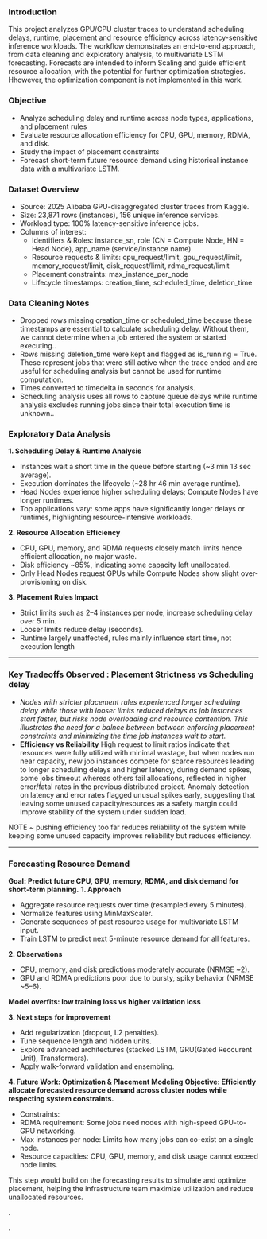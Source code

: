 ### Introduction
This project analyzes GPU/CPU cluster traces to understand scheduling delays, runtime, placement and resource efficiency across latency-sensitive inference workloads. The workflow demonstrates an end-to-end approach, from data cleaning and exploratory analysis, to multivariate LSTM forecasting. Forecasts are intended to inform Scaling and guide efficient resource allocation, with the potential for further optimization strategies. Hhowever, the optimization component is not implemented in this work.

### Objective
- Analyze scheduling delay and runtime across node types, applications, and placement rules
- Evaluate resource allocation efficiency for CPU, GPU, memory, RDMA, and disk.
- Study the impact of placement constraints
- Forecast short-term future resource demand using historical instance data with a multivariate LSTM.

### Dataset Overview
- Source: 2025 Alibaba GPU-disaggregated cluster traces from Kaggle.
- Size: 23,871 rows (instances), 156 unique inference services.
- Workload type: 100% latency-sensitive inference jobs.
- Columns of interest:
  - Identifiers & Roles: instance_sn, role (CN = Compute Node, HN = Head Node), app_name (service/instance name)
  - Resource requests & limits: cpu_request/limit, gpu_request/limit, memory_request/limit, disk_request/limit, rdma_request/limit
  - Placement constraints: max_instance_per_node
  - Lifecycle timestamps: creation_time, scheduled_time, deletion_time

### Data Cleaning Notes
- Dropped rows missing creation_time or scheduled_time because these timestamps are essential to calculate scheduling delay. Without them, we cannot determine when a job entered the system or started executing..
- Rows missing deletion_time were kept and flagged as is_running = True. These represent jobs that were still active when the trace ended and are useful for scheduling analysis but cannot be used for runtime computation.
- Times converted to timedelta in seconds for analysis.
- Scheduling analysis uses all rows to capture queue delays while runtime analysis excludes running jobs since their total execution time is unknown..

 ### Exploratory Data Analysis
**1. Scheduling Delay & Runtime Analysis**
- Instances wait a short time in the queue before starting (~3 min 13 sec average).
- Execution dominates the lifecycle (~28 hr 46 min average runtime).
- Head Nodes experience higher scheduling delays; Compute Nodes have longer runtimes.
- Top applications vary: some apps have significantly longer delays or runtimes, highlighting resource-intensive workloads.

**2. Resource Allocation Efficiency**
- CPU, GPU, memory, and RDMA requests closely match limits hence efficient allocation, no major waste.
- Disk efficiency ~85%, indicating some capacity left unallocated.
- Only Head Nodes request GPUs while Compute Nodes show slight over-provisioning on disk.
   
**3. Placement Rules Impact**
- Strict limits such as 2–4 instances per node, increase scheduling delay over 5 min.
- Looser limits reduce delay (seconds).
- Runtime largely unaffected, rules mainly influence start time, not execution length

---
### Key Tradeoffs Observed : Placement Strictness vs Scheduling delay
- *Nodes with stricter placement rules experienced longer scheduling delay while those with looser limits reduced delays as job instances start faster, but risks node overloading and resource contention. This illustrates the need for a balnce between between enforcing placement constraints and minimizing the time job instances wait to start.*
- **Efficiency vs Reliability**
High request to limit ratios indicate that resources were fully utilized with minimal wastage, but when nodes run near capacity, new job instances compete for scarce resources leading to longer scheduling delays and higher latency, during demand spikes, some jobs timeout whereas others fail allocations, reflected in higher error/fatal rates in the previous distributed project.
Anomaly detection on latency and error rates flagged unusual spikes early, suggesting that leaving some unused capacity/resources as a safety margin could improve stability of the system under sudden load.

NOTE ~ pushing efficiency too far reduces reliability of the system while keeping some unused capacity improves reliability but reduces efficiency.

---

### Forecasting Resource Demand
**Goal: Predict future CPU, GPU, memory, RDMA, and disk demand for short-term planning.**
**1. Approach**
- Aggregate resource requests over time (resampled every 5 minutes).
- Normalize features using MinMaxScaler.
- Generate sequences of past resource usage for multivariate LSTM input.
- Train LSTM to predict next 5-minute resource demand for all features.

**2. Observations**
- CPU, memory, and disk predictions moderately accurate (NRMSE ~2).
- GPU and RDMA predictions poor due to bursty, spiky behavior (NRMSE ~5–6).

**Model overfits: low training loss vs higher validation loss**

**3. Next steps for improvement**
- Add regularization (dropout, L2 penalties).
- Tune sequence length and hidden units.
- Explore advanced architectures (stacked LSTM, GRU(Gated Reccurent Unit), Transformers).
- Apply walk-forward validation and ensembling.

**4. Future Work: Optimization & Placement Modeling**
**Objective: Efficiently allocate forecasted resource demand across cluster nodes while respecting system constraints.**
- Constraints:
 - RDMA requirement: Some jobs need nodes with high-speed GPU-to-GPU networking.
 - Max instances per node: Limits how many jobs can co-exist on a single node.
 - Resource capacities: CPU, GPU, memory, and disk usage cannot exceed node limits.

This step would build on the forecasting results to simulate and optimize placement, helping the infrastructure team maximize utilization and reduce unallocated resources.





.


















.


  




  



       

































